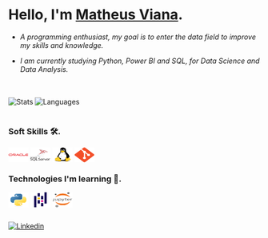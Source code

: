 # Hello, I'm <a href="https://www.linkedin.com/in/matheus-viana-3149a81b0/"> Matheus Viana</a>.


* *A programming enthusiast, my goal is to enter the data field to improve my skills and knowledge.*

* *I am currently studying Python, Power BI and SQL, for Data Science and Data Analysis.*


##

<div style="display: inline_block"><br>
<img height="180em" align="center" alt="Stats" src="https://github-readme-stats.vercel.app/api/?username=Vianahdev&show_icons=true&theme=dracula&hide_border=false&include_all_commits=false&count_private=true" />
<img height="180em" align="center" alt="Languages" src="https://github-readme-stats.vercel.app/api/top-langs/?username=Vianahdev&layout=compact&theme=dracula&count_private=false" />
</div><br>

### Soft Skills 🛠️.
<div style="display: inline_block">
  <img align="center" alt="Vianah-Oracle" height="30" width="40" src="https://raw.githubusercontent.com/devicons/devicon/master/icons/oracle/oracle-original.svg">
  <img align="center" alt="Vianah-Oracle" height="30" width="40" src="https://raw.githubusercontent.com/devicons/devicon/master/icons/microsoftsqlserver/microsoftsqlserver-original-wordmark.svg">
  <img align="center" alt="Vianah-Oracle" height="30" width="40" src="https://raw.githubusercontent.com/devicons/devicon/master/icons/linux/linux-original.svg">
  <img align="center" alt="Vianah-Oracle" height="30" width="40" src="https://raw.githubusercontent.com/devicons/devicon/master/icons/git/git-original.svg">
</div>  

### Technologies I'm learning 📝.

<div style="display: inline_block">
  <img align="center" alt="Vianah-Python" height="30" width="40" src="https://raw.githubusercontent.com/devicons/devicon/master/icons/python/python-original.svg">
  <img align="center" alt="Vianah-Python" height="30" width="40" src="https://raw.githubusercontent.com/devicons/devicon/master/icons/pandas/pandas-original.svg">
  <img align="center" alt="Vianah-Oracle" height="30" width="40" src="https://raw.githubusercontent.com/devicons/devicon/master/icons/jupyter/jupyter-original-wordmark.svg">
</div>

##

[![Linkedin](https://img.shields.io/badge/LinkedIn-0077B5?style=for-the-badge&logo=linkedin&logoColor=white)](https://www.linkedin.com/in/matheus-viana-3149a81b0/)

